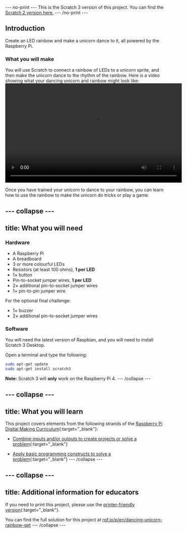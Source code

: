 \--- no-print \--- This is the Scratch 3 version of this project. You can find the [Scratch 2 version here.](https://projects.raspberrypi.org/en/projects/dancing-unicorn-rainbow-scratch2) \--- /no-print \---

## Introduction

Create an LED rainbow and make a unicorn dance to it, all powered by the Raspberry Pi.

### What you will make

You will use Scratch to connect a rainbow of LEDs to a unicorn sprite, and then make the unicorn dance to the rhythm of the rainbow. Here is a video showing what your dancing unicorn and rainbow might look like:<video width="560" height="315" controls> <source src="resources/Screencast.mp4" type="video/mp4"> Your browser does not support the video tag, try FireFox or Chrome </video> 

Once you have trained your unicorn to dance to your rainbow, you can learn how to use the rainbow to make the unicorn do tricks or play a game.

## \--- collapse \---

## title: What you will need

### Hardware

+ A Raspberry Pi
+ A breadboard
+ 3 or more colourful LEDs
+ Resistors (at least 100 ohms), **1 per LED**
+ 1× button
+ Pin-to-socket jumper wires, **1 per LED**
+ 2× additional pin-to-socket jumper wires
+ 1× pin-to-pin jumper wire

For the optional final challenge:

+ 1× buzzer
+ 2× additional pin-to-socket jumper wires

### Software

You will need the latest version of Raspbian, and you will need to install Scratch 3 Desktop.

Open a terminal and type the following:

```bash
sudo apt-get update
sudo apt-get install scratch3
```

**Note:** Scratch 3 will **only** work on the Raspberry Pi 4. \--- /collapse \---

## \--- collapse \---

## title: What you will learn

This project covers elements from the following strands of the [Raspberry Pi Digital Making Curriculum](http://rpf.io/curriculum){:target="_blank"}:

+ [Combine inputs and/or outputs to create projects or solve a problem](https://curriculum.raspberrypi.org/physical-computing/builder/){:target="_blank"}

+ [Apply basic programming constructs to solve a problem](https://www.raspberrypi.org/curriculum/programming/builder){:target="_blank"} \--- /collapse \---

## \--- collapse \---

## title: Additional information for educators

If you need to print this project, please use the [printer-friendly version](https://projects.raspberrypi.org/en/projects/dancing-unicorn-rainbow/print){:target="_blank"}.

You can find the full solution for this project at [rpf.io/p/en/dancing-unicorn-rainbow-get](https://rpf.io/p/en/dancing-unicorn-rainbow-get) \--- /collapse \---